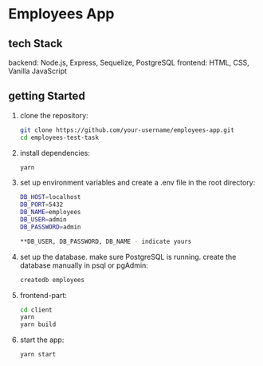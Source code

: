 # Employees App

## tech Stack

backend: Node.js, Express, Sequelize, PostgreSQL
frontend: HTML, CSS, Vanilla JavaScript

## getting Started

1. clone the repository:
   ```bash
   git clone https://github.com/your-username/employees-app.git
   cd employees-test-task

2. install dependencies:
   ```bash
   yarn

3. set up environment variables and create a .env file in the root directory:
   ```bash
   DB_HOST=localhost
   DB_PORT=5432
   DB_NAME=employees
   DB_USER=admin 
   DB_PASSWORD=admin

   **DB_USER, DB_PASSWORD, DB_NAME - indicate yours

4. set up the database. make sure PostgreSQL is running. create the database manually in psql or pgAdmin:
   ```bash
   createdb employees

5. frontend-part:
   ```bash
   cd client
   yarn
   yarn build

6. start the app:
   ```bash
   yarn start